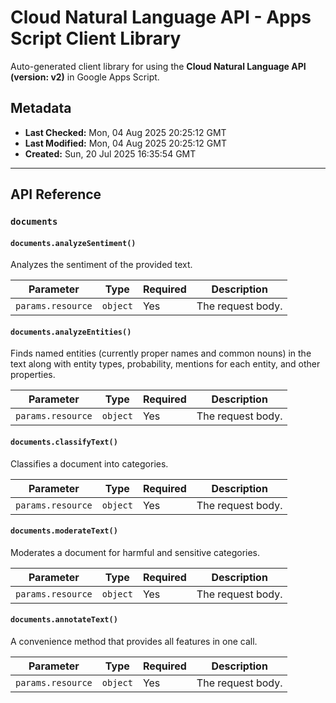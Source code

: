 # Cloud Natural Language API - Apps Script Client Library

Auto-generated client library for using the **Cloud Natural Language API (version: v2)** in Google Apps Script.

## Metadata

- **Last Checked:** Mon, 04 Aug 2025 20:25:12 GMT
- **Last Modified:** Mon, 04 Aug 2025 20:25:12 GMT
- **Created:** Sun, 20 Jul 2025 16:35:54 GMT



---

## API Reference

### `documents`

#### `documents.analyzeSentiment()`

Analyzes the sentiment of the provided text.

| Parameter | Type | Required | Description |
|---|---|---|---|
| `params.resource` | `object` | Yes | The request body. |

#### `documents.analyzeEntities()`

Finds named entities (currently proper names and common nouns) in the text along with entity types, probability, mentions for each entity, and other properties.

| Parameter | Type | Required | Description |
|---|---|---|---|
| `params.resource` | `object` | Yes | The request body. |

#### `documents.classifyText()`

Classifies a document into categories.

| Parameter | Type | Required | Description |
|---|---|---|---|
| `params.resource` | `object` | Yes | The request body. |

#### `documents.moderateText()`

Moderates a document for harmful and sensitive categories.

| Parameter | Type | Required | Description |
|---|---|---|---|
| `params.resource` | `object` | Yes | The request body. |

#### `documents.annotateText()`

A convenience method that provides all features in one call.

| Parameter | Type | Required | Description |
|---|---|---|---|
| `params.resource` | `object` | Yes | The request body. |